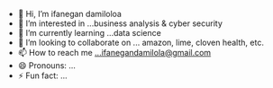 - 👋 Hi, I’m ifanegan damiloloa
- 👀 I’m interested in ...business analysis & cyber security
- 🌱 I’m currently learning ...data science
- 💞️ I’m looking to collaborate on ... amazon, lime, cloven health, etc.
- 📫 How to reach me ...ifanegandamilola@gmail.com
- 😄 Pronouns: ...
- ⚡ Fun fact: ...

<!---
aduragbemi05/aduragbemi05 is a ✨ special ✨ repository because its `README.md` (this file) appears on your GitHub profile.
You can click the Preview link to take a look at your changes.
--->
